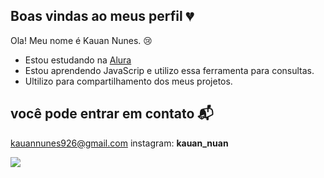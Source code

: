 ## Boas vindas ao meus perfil 💔

Ola! Meu nome é Kauan Nunes. 😢

- Estou estudando na [Alura](https://alura.com.br)
- Estou aprendendo JavaScrip e utilizo essa ferramenta para consultas.
- Ultilizo para compartilhamento dos meus projetos.

## você pode entrar em contato 📬
kauannunes926@gmail.com
instagram: **kauan_nuan**

![](https://media.tenor.com/zrOl5CyF_TAAAAAi/%D0%B8%D0%B4%D0%B5%D0%BC%D0%B7%D0%B0%D0%BF%D0%B8%D0%B2%D0%BE%D0%BC-%D0%B1%D1%80%D0%B0%D1%82%D1%8C%D1%8F.gif)
